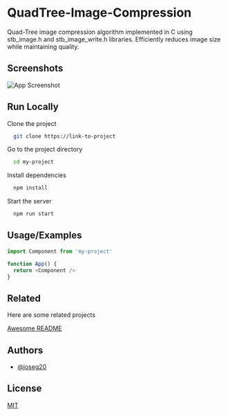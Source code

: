 
# QuadTree-Image-Compression

Quad-Tree image compression algorithm implemented in C using stb_image.h and stb_image_write.h libraries. Efficiently reduces image size while maintaining quality.


## Screenshots
![App Screenshot](https://www.dropbox.com/s/56y0k5zkr0po5fv/valp.jpg?dl=0)


## Run Locally

Clone the project

```bash
  git clone https://link-to-project
```

Go to the project directory

```bash
  cd my-project
```

Install dependencies

```bash
  npm install
```

Start the server

```bash
  npm run start
```


## Usage/Examples

```javascript
import Component from 'my-project'

function App() {
  return <Component />
}
```


## Related

Here are some related projects

[Awesome README](https://github.com/matiassingers/awesome-readme)


## Authors

- [@joseg20](https://github.com/joseg20)


## License

[MIT](https://choosealicense.com/licenses/mit/)


